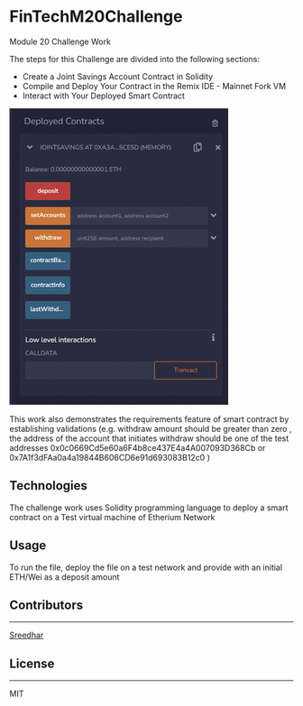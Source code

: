 # FinTechM20Challenge
Module 20 Challenge Work

The steps for this Challenge are divided into the following sections:

* Create a Joint Savings Account Contract in Solidity
* Compile and Deploy Your Contract in the Remix IDE - Mainnet Fork VM
* Interact with Your Deployed Smart Contract

![Joint Savings](./Execution_Results/Joint_Savings_after_deposit.gif)

This work also demonstrates the requirements feature of smart contract
by establishing validations (e.g. withdraw amount should be greater than zero
, the address of the account that initiates withdraw should be one of the
test addresses 0x0c0669Cd5e60a6F4b8ce437E4a4A007093D368Cb or 
0x7A1f3dFAa0a4a19844B606CD6e91d693083B12c0 )

## Technologies
The challenge work uses Solidity programming language to deploy a 
smart contract on a Test virtual machine of Etherium Network

## Usage
To run the file, deploy the file on a test network and provide with
an initial ETH/Wei as a deposit amount

## Contributors
---
[Sreedhar](j_sreedhar@yahoo.com)

## License
---
MIT
